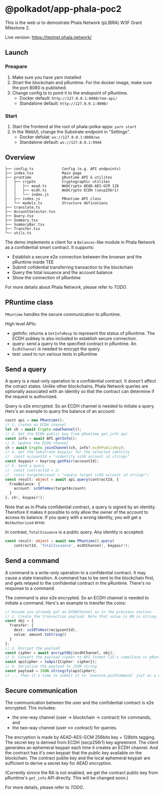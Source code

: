 # @polkadot/app-phala-poc2

This is the web ui to demostrate Phala Network (pLIBRA) W3F Grant Milestone 2.

Live version: https://testnet.phala.network/

## Launch

### Preapare

1. Make sure you have yarn installed
2. Strart the blockchain and pRuntime. For the docker image, make sure the port 8080 is published.
3. Change config.ts to point it to the endopoint of pRuntime.
   - Docker default: `http://127.0.0.1:8080/tee-api/`
   - Standalone default: `http://127.0.0.1:8000/`

### Start

1. Start the frontend at the root of phala-polka-apps: `yarn start`
2. In the WebUI, change the Substrate endpoint in "Settings".
   - Docker defulat: `ws://127.0.0.1:8080/ws`
   - Standalone default: `ws://127.0.0.1:9944`

## Overview

```text
├── config.ts             Config (e.g. API endpoints)
├── index.tsx             Main page
├── pruntime              pRuntime API & utilites
│   ├── crypto            Cryptographic utilites
│   │   ├── aead.ts       WebCrypto AEAD-AES-GCM 128
│   │   ├── ecdh.ts       WebCrypto ECDH (secp256r1)
│   │   └── index.js
│   ├── index.js          PRuntime API class
│   └── models.ts         Structure definations
├── translate.ts
├── AccountSelector.tsx
├── Query.tsx
├── Summary.tsx
├── SummaryBar.tsx
├── Transfer.tsx
└── utils.ts
```

The demo implements a client for a `Balances`-like module in Phala Network as a confidential smart contract. It supports:

- Establish a secure e2e connection between the browser and the pRuntime inside TEE
- Submit cofidential transferring transaction to the blockchain
- Query the total issuance and the account balance
- Show the connection of pRuntime

For more details about Phala Network, please refer to *TODO*.

## PRuntime class

`PRuntime` handles the secure communication to pRuntime.

High level APIs:

- getInfo: returns a `GetInfoResp` to represent the status of pRuntime. The ECDH pubkey is also included to establish secure connection.
- query: send a query to the specified contract in pRuntime. An `EcdhChannel` is needed to encrypt the query.
- test: used to run various tests in pRuntime

## Send a query

A query is a read-only operation to a confidential contract. It doesn't affect the cotract states. Unlike other blockchains, Phala Network queries are optionally associated with an identity so that the contract can determine if the request is authoriized.

Query is e2e encrypted. So an ECDH channel is needed to initiate a query. Hers's an example to query the balance of an account:

```ts
cosnt api = new PRuntime();
// 1. Cretea an ECDH channel
let ch = await Crypto.newChannel();
// 2. Get the ECDH public key from pRumtime get_info api
const info = await API.getInfo();
// 3. Update the ECDH channel
ch = await Crypto.joinChannel(ch, info?.ecdhPublicKey);
// 4. Get the Substrate keypiar for the selected identity
//  const accountId = "<identity ss58 account id string>"
const keypair = keyring.getPair(accountId);
// 5. Send a query
//  const contractId = 2;
//  const targetAccount = "<query target ss58 account id string>";
const result: object = await api.query(contractId, {
  FreeBalance: {
    account: ss58ToHex(targetAccount)
  }
}, ch!, keypair!);
```

Note that as in Phala confidential contract, a query is signed by an identity. Therefore it makes it possible to only allow the owner of the account to access its balance. If you query with a wrong identity, you will get a `NotAuthorized` error.

In contrast, `TotalIssuance` is a public query. Any identity is accepted:

```ts
const result: object = await new PRuntime().query(
    contractId, 'TotalIssuance', ecdhChannel!, keypair!);
```

## Send a command

A command is a write-only operation to a confidential contract. It may cause a state transition. A command has to be sent to the blockchain first, and gets relayed to the confidential contract in the pRuntime. There's no response to a command.

The command is also e2e encrypted. So an ECDH channel is needed to initiate a command. Hers's an example to transfer the coins:

```ts
// Assume you already got an ECDHChannel as in the previous section
// 1. Create the transaction payload. Note that value is BN in string.
const obj = {
  Transfer: {
    dest: ss58ToHex(recipientId),
    value: amount.toString()
  }
};
// 2. Encrypt the payload
const cipher = await encryptObj(ecdhChannel, obj);
// 3. Convert the payload cipher to API format (JS's camelCase vs pRuntime's sname_case)
const apiCipher = toApi({Cipher: cipher});
// 4. Serialize the payload to JSON string
const payload = JSON.stringify(apiCipher);
// ... Then it's time to submit it to `execute.pushCommand` just as a regular Substrate tx
```

## Secure communication

The communication between the user and the confidential contract is e2e encrypted. This includes:

- the one-way channel (user -> blockchain -> contract) for commands, and
- the two-way channel (user <-> contract) for queries.

The encryption is made by AEAD-AES-GCM 256bits key + 128bits tagging. The secret key is derived from ECDH (secp256r1) key agreement. The client generates an ephemeral keypair each time it creates an ECDH channel. And the contract has it's own keypair that the public key available on the blockchain. The contract publie key and the local ephemeral keypair are sufficient to derive a secret key for AEAD encryption.

(Currently sinnce the RA is not enabled, we get the contract public key from pRuntime's `get_info` API directly. This will be changed soon.)

For more details, please refer to *TODO*.

